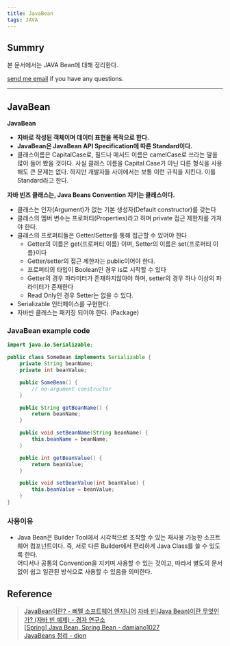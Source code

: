 ```yaml
---
title: JavaBean
tags: JAVA
---
```


## Summry

본 문서에서는 JAVA Bean에 대해 정리한다.  

[send me email](mailto:jewel7492@gmail.com) if you have any questions.

<!--more-->

---

## JavaBean
**JavaBean**  
* **자바로 작성된 객체이며 데이터 표현을 목적으로 한다.**  
* **JavaBean은 JavaBean API Specification에 따른 Standard이다.**  
* 클래스이름은 CapitalCase로, 필드나 메서드 이름은 camelCase로 쓰라는 말을 많이 들어 봤을 것이다. 사실 클래스 이름을 Capital Case가 아닌 다른 형식을 사용해도 큰 문제는 없다. 하지만 개발자들 사이에서는 보통 이런 규칙을 지킨다. 이를 Standard라고 한다.

**자바 빈즈 클래스는, Java Beans Convention 지키는 클래스이다.**  
* 클래스는 인자(Argument)가 없는 기본 생성자(Default constructor)를 갖는다
* 클래스의 멤버 변수는 프로퍼티(Properties)라고 하며 private 접근 제한자를 가져야 한다. 
* 클래스의 프로퍼티들은 Getter/Setter를 통해 접근할 수 있어야 한다
  * Getter의 이름은 get{프로퍼티 이름} 이며, Setter의 이름은 set{프로퍼티 이름}이다
  * Getter/setter의 접근 제한자는 public이어야 한다. 
  * 프로퍼티의 타입이 Boolean인 경우 is로 시작할 수 있다
  * Getter의 경우 파라미터가 존재하지않아야 하며, setter의 경우 하나 이상의 파라미터가 존재한다
  * Read Only인 경우 Setter는 없을 수 있다.
* Serializable 인터페이스를 구현한다. 
* 자바빈 클래스는 패키징 되어야 한다. (Package)

### JavaBean example code

```java
import java.io.Serializable;

public class SomeBean implements Serializable {
    private String beanName;
    private int beanValue;

    public SomeBean() {
        // no-argument constructor
    }

    public String getBeanName() {
        return beanName;
    }

    public void setBeanName(String beanName) {
        this.beanName = beanName;
    }

    public int getBeanValue() {
        return beanValue;
    }

    public void setBeanValue(int beanValue) {
        this.beanValue = beanValue;
    }
}
```

### 사용이유

* Java Bean은 Builder Tool에서 시각적으로 조작할 수 있는 재사용 가능한 소프트웨어 컴포넌트이다.
즉, 서로 다른 Builder에서 편리하게 Java Class를 쓸 수 있도록 한다.  
어디서나 공통의 Convention을 지키며 사용할 수 있는 것이고, 따라서 별도의 문서 없이 쉽고 일관된 방식으로 사용할 수 있음을 의미한다.


## Reference

> [JavaBean이란? - 삐멜 소프트웨어 엔지니어](https://imasoftwareengineer.tistory.com/101)
> [자바 빈(Java Bean)이란 무엇인가? (자바 빈 예제) - 경자 연구소](https://soft.plusblog.co.kr/58)  
> [[Spring] Java Bean, Spring Bean - damiano1027](https://velog.io/@damiano1027/Spring-Java-Bean-Spring-Bean)  
> [JavaBeans 정리 - dion](https://velog.io/@dion/what-is-javabeans-and-why-use-javabeans)

